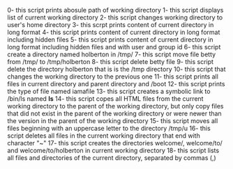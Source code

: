 0- this script prints abosule path of working directory
1- this script displays list of current working directory
2- this script changes working directory to user's home directory
3- this scrpt prints content of current directory in long format
4- this script prints content of current directory in long format including hidden files
5- this script prints content of current directory in long format including hidden files and with user and group id
6- this script create a directory named holberton in /tmp/
7- this script move file betty from /tmp/ to /tmp/holberton
8- this script delete betty file
9- this script delete the directory holberton that is is the /tmp directory
10- this script that changes the working directory to the previous one
11- this script prints all files in current directory and parent directory and /boot
12- this script prints the type of file named iamafile
13- this script creates a symbolic link to /bin/ls named __ls__
14- this script copes all HTML files from the current working directory to the parent of the working directory, but only copy files that did not exist in the parent of the working directory or were newer than the version in the parent of the working directory
15- this script moves all files beginning with an uppercase letter to the directory /tmp/u
16- this script deletes all files in the current working directory that end with character "~"
17- this script creates the directories welcome/, welcome/to/ and welcome/to/holberton in current working directory
18- this script lists all files and directories of the current directory, separated by commas (,)
